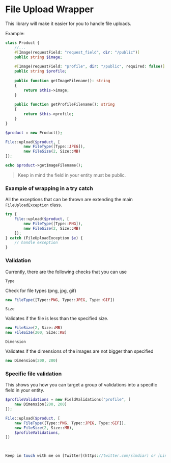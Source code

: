 # File Upload Wrapper

This library will make it easier for you to handle file uploads.

Example:

```php
class Product {
    //...
    #[Image(requestField: "request_field", dir: "/public")]
    public string $image;
    
    #[Image(requestField: "profile", dir: "/public", required: false)]
    public string $profile;
    
    public function getImageFilename(): string
    {
        return $this->image;
    }
    
    public function getProfileFilename(): string
    {
        return $this->profile;
    }
}
```

```php
$product = new Product();

File::upload($product, [
        new FileType([Type::JPEG]),
        new FileSize(2, Size::MB)
]);

echo $product->getImageFilename();
```

> Keep in mind the field in your entity must be public.


### Example of wrapping in a try catch
All the exceptions that can be thrown are extending the main `FileUploadException` class.

```php
try {
    File::upload($product, [
        new FileType([Type::PNG]),
        new FileSize(2, Size::MB)
    ]);
} catch (FileUploadException $e) {
    // handle exception
}
```

### Validation
Currently, there are the following checks that you can use 


`Type`

Check for file types (png, jpg, gif)
```php
new FileType([Type::PNG, Type::JPEG, Type::GIF])
```


`Size`

Validates if the file is less than the specified size.
```php
new FileSize(2, Size::MB)
new FileSize(200, Size::KB)
```


`Dimension`

Validates if the dimensions of the images are not bigger than specified
```php
new Dimension(200, 200)
```

### Specific file validation

This shows you how you can target a group of validations into a specific field in your entity.
```php
$profileValidations = new FieldValidations("profile", [
    new Dimension(200, 200)
]);

File::upload($product, [
    new FileType([Type::PNG, Type::JPEG, Type::GIF]),
    new FileSize(2, Size::MB),
    $profileValidations,
])
```

```php

-----
Keep in touch with me on [Twitter](https://twitter.com/slmdiar) or [LinkedIn](https://www.linkedin.com/in/diarselimi)